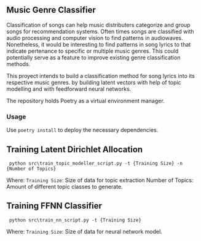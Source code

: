 ## Music Genre Classifier

Classification of songs can help music distributers categorize
and group songs for recommendation systems. Often times songs
are classified with audio processing and computer vision to find
patterns in audiowaves. Nonetheless, it would be interesting to
find patterns in song lyrics to that indicate pertenance to 
specific or multiple music genres. This could potentially
serve as a feature to improve existing genre classification methods.

This proyect intends to build a classification
method for song lyrics into its respective music genres.
by building latent vectors with help of topic modelling
and with feedforward neural networks.

The repository holds Poetry as a virtual environment manager.

### Usage
Use ```poetry install``` to deploy the necessary dependencies.

## Training Latent Dirichlet Allocation

``` python src\train_topic_modeller_script.py -t {Training Size} -n {Number of Topics}```

Where:
`Training Size`: Size of data for topic extraction
Number of Topics: Amount of different topic classes to generate. 


## Training FFNN Classifier

``` python src\train_nn_script.py -t {Training Size}```

Where:
`Training Size`: Size of data for neural network model.


